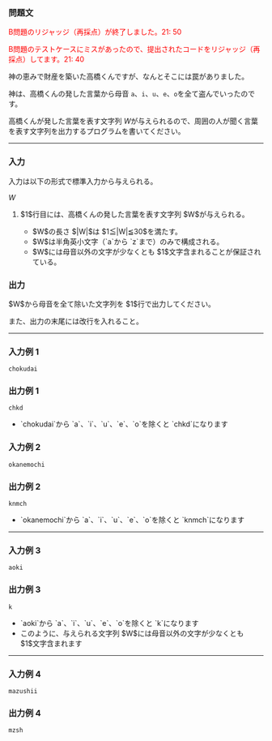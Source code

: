 
<div>

<div>

### **問題文**

<section>

<font color="red">B問題のリジャッジ（再採点）が終了しました。21: 50

B問題のテストケースにミスがあったので、提出されたコードをリジャッジ（再採点）してます。21: 40


</font>


神の恵みで財産を築いた高橋くんですが、なんとそこには罠がありました。

神は、高橋くんの発した言葉から母音 `a`、`i`、`u`、`e`、`o`を全て盗んでいったのです。

高橋くんが発した言葉を表す文字列 $W$が与えられるので、周囲の人が聞く言葉を表す文字列を出力するプログラムを書いてください。


</section>

</div>

---

<div>

### **入力**

<section>
入力は以下の形式で標準入力から与えられる。

<div>

$W$
</div>

<ol>

<li>
$1$行目には、高橋くんの発した言葉を表す文字列 $W$が与えられる。
</li>

<ul>

<li>
$W$の長さ $|W|$は $1≦|W|≦30$を満たす。
</li>

<li>
$W$は半角英小文字（`a`から `z`まで）のみで構成される。
</li>

<li>
$W$には母音以外の文字が少なくとも $1$文字含まれることが保証されている。
</li>

</ul>

</ol>

</section>

</div>

<div>

### **出力**

<section>
$W$から母音を全て除いた文字列を $1$行で出力してください。

また、出力の末尾には改行を入れること。

</section>

</div>

---

<div>

### **入力例 1**

<section>

```
chokudai
```

</section>

</div>

<div>

### **出力例 1**

<section>

```
chkd
```

<ul>

<li>
`chokudai`から `a`、`i`、`u`、`e`、`o`を除くと `chkd`になります
</li>

</ul>

</section>

</div>

<div>

### **入力例 2**

<section>

```
okanemochi
```

</section>

</div>

<div>

### **出力例 2**

<section>

```
knmch
```

<ul>

<li>
`okanemochi`から `a`、`i`、`u`、`e`、`o`を除くと `knmch`になります
</li>

</ul>

</section>

</div>

---

<div>

### **入力例 3**

<section>

```
aoki
```

</section>

</div>

<div>

### **出力例 3**

<section>

```
k
```

<ul>

<li>
`aoki`から `a`、`i`、`u`、`e`、`o`を除くと `k`になります
</li>

<li>
このように、与えられる文字列 $W$には母音以外の文字が少なくとも $1$文字含まれます
</li>

</ul>

</section>

</div>

---

<div>

### **入力例 4**

<section>

```
mazushii
```

</section>

</div>

<div>

### **出力例 4**

<section>

```
mzsh
```

</section>

</div>

</div>
